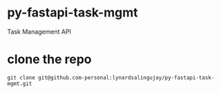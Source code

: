 # py-fastapi-task-mgmt

Task Management API

# clone the repo

`git clone git@github.com-personal:lynardsalingujay/py-fastapi-task-mgmt.git`


